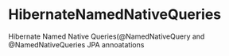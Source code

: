 # HibernateNamedNativeQueries

Hibernate Named Native Queries(@NamedNativeQuery and @NamedNativeQueries JPA annoatations
